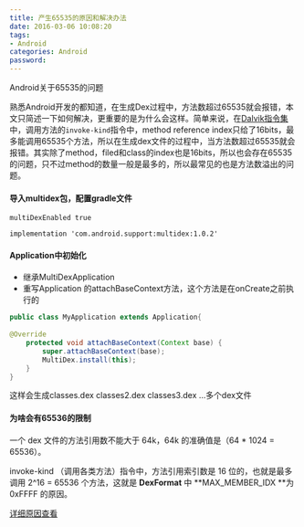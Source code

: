 ```yaml
---
title: 产生65535的原因和解决办法
date: 2016-03-06 10:08:20
tags: 
- Android
categories: Android
password:
---
```


Android关于65535的问题

<!--more-->

熟悉Android开发的都知道，在生成Dex过程中，方法数超过65535就会报错，本文只简述一下如何解决，更重要的是为什么会这样。简单来说，在[Dalvik指令集](https://source.android.com/devices/tech/dalvik/dalvik-bytecode)中，调用方法的`invoke-kind`指令中，method reference index只给了16bits，最多能调用65535个方法，所以在生成dex文件的过程中，当方法数超过65535就会报错。其实除了method，filed和class的index也是16bits，所以也会存在65535的问题，只不过method的数量一般是最多的，所以最常见的也是方法数溢出的问题。

#### 导入multidex包，配置gradle文件

`multiDexEnabled true`

`implementation 'com.android.support:multidex:1.0.2'`

#### Application中初始化

- 继承MultiDexApplication
- 重写Application 的attachBaseContext方法，这个方法是在onCreate之前执行的

```java
public class MyApplication extends Application{  
  
@Override  
    protected void attachBaseContext(Context base) {  
        super.attachBaseContext(base);  
        MultiDex.install(this);  
    }  
}  
```



这样会生成classes.dex  classes2.dex  classes3.dex  ...多个dex文件

#### 为啥会有65536的限制

一个 dex 文件的方法引用数不能大于 64k，64k 的准确值是（64 * 1024 = 65536）。

invoke-kind （调用各类方法）指令中，方法引用索引数是 16 位的，也就是最多调用 2^16 = 65536 个方法，这就是 **DexFormat** 中 **MAX_MEMBER_IDX **为 0xFFFF 的原因。

[详细原因查看](https://mp.weixin.qq.com/s?__biz=MjM5OTE4ODgzMw==&mid=2247483766&idx=1&sn=3ab423d9a16824f4c4252c3fb3fdb8d2&chksm=a73e01789049886e8ecec45a5b3a4f6132faf3f953e79a6d5717360dc91314d74a3589766efe&scene=38#wechat_redirect)